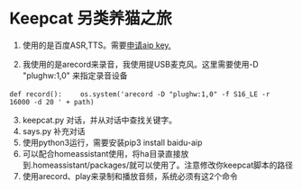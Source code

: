# Keepcat 另类养猫之旅

1. 使用的是百度ASR,TTS。需要[申请aip key.](https://console.bce.baidu.com/ai/?_=1574388926562&fromai=1#/ai/speech/overview/index)

2. 我使用的是arecord来录音，我使用提USB麦克风。这里需要使用-D  "plughw:1,0" 来指定录音设备

`def record():`
`    os.system('arecord -D "plughw:1,0" -f S16_LE -r 16000 -d 20 ' + path)`

3. keepcat.py 对话，并从对话中查找关键字。
4. says.py 补充对话
5. 使用python3运行，需要安装pip3 install baidu-aip
6. 可以配合homeassistant使用，将ha目录直接放到.homeassistant/packages/就可以使用了。注意修改你keepcat脚本的路径
7. 使用arecord、play来录制和播放音频，系统必须有这2个命令


